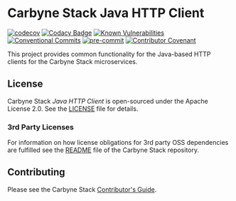 # Carbyne Stack Java HTTP Client

[![codecov](https://codecov.io/gh/carbynestack/java-http-client/branch/master/graph/badge.svg?token=iJ4L3PbGvT)](https://codecov.io/gh/carbynestack/java-http-client)
[![Codacy Badge](https://app.codacy.com/project/badge/Grade/819ea9adb8a64ae18beb9065a9b00b82)](https://www.codacy.com?utm_source=github.com&utm_medium=referral&utm_content=carbynestack/java-http-client&utm_campaign=Badge_Grade)
[![Known Vulnerabilities](https://snyk.io/test/github/carbynestack/java-http-client/badge.svg)](https://snyk.io/test/github/carbynestack/java-http-client)
[![Conventional Commits](https://img.shields.io/badge/Conventional%20Commits-1.0.0-%23FE5196?logo=conventionalcommits&logoColor=white)](https://conventionalcommits.org)
[![pre-commit](https://img.shields.io/badge/pre--commit-enabled-brightgreen?logo=pre-commit&logoColor=white)](https://github.com/pre-commit/pre-commit)
[![Contributor Covenant](https://img.shields.io/badge/Contributor%20Covenant-2.1-4baaaa.svg)](CODE_OF_CONDUCT.md)

This project provides common functionality for the Java-based HTTP clients for
the Carbyne Stack microservices.

## License

Carbyne Stack *Java HTTP Client* is open-sourced under the Apache License 2.0.
See the [LICENSE](LICENSE) file for details.

### 3rd Party Licenses

For information on how license obligations for 3rd party OSS dependencies are
fulfilled see the [README](https://github.com/carbynestack/carbynestack) file of
the Carbyne Stack repository.

## Contributing

Please see the Carbyne Stack
[Contributor's Guide](https://github.com/carbynestack/carbynestack/blob/master/CONTRIBUTING.md).
